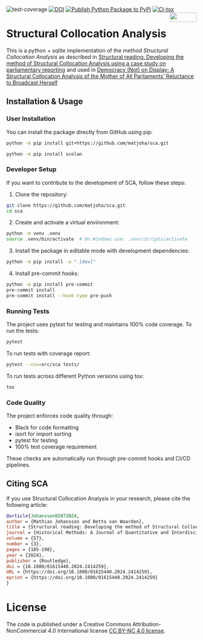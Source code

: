 ![test-coverage](/media/coverage.svg)
[![DOI](https://zenodo.org/badge/898884500.svg)](https://doi.org/10.5281/zenodo.15492629)
[![Publish Python Package to PyPI](https://github.com/mathjoha/sca/actions/workflows/hatch-publish-to-pypi.yml/badge.svg)](https://github.com/mathjoha/sca/actions/workflows/hatch-publish-to-pypi.yml)
[![CI-tox](https://github.com/mathjoha/sca/actions/workflows/tox.yml/badge.svg)](https://github.com/mathjoha/sca/actions/workflows/tox.yml)
<a href="https://creativecommons.org/licenses/by-nc/4.0/"><img decoding="async" loading="eager" src="https://mirrors.creativecommons.org/presskit/buttons/88x31/png/by-nc.png" width="71" height="25" align="right"></a>

# Structural Collocation Analysis

This is a python + sqlite implementation of the method
_Structural Collocation Analysis_ as described in
[Structural reading: Developing the method of Structural Collocation Analysis using a case study on parliamentary reporting](https://doi.org/10.1080/01615440.2024.2414259)
and used in
[Democracy (Not) on Display: A Structural Collocation Analysis of the Mother of All Parliaments’ Reluctance to Broadcast Herself](https://doi.org/10.1093/pa/gsad002)

## Installation & Usage

### User Installation

You can install the package directly from GitHub using pip:

```bash
python -m pip install git+https://github.com/matjoha/sca.git
```

```bash
python -m pip install scolan
```

### Developer Setup

If you want to contribute to the development of SCA, follow these steps:

1. Clone the repository:
```bash
git clone https://github.com/matjoha/sca.git
cd sca
```

2. Create and activate a virtual environment:
```bash
python -m venv .venv
source .venv/bin/activate  # On Windows use: .venv\Scripts\activate
```

3. Install the package in editable mode with development dependencies:
```bash
python -m pip install -e ".[dev]"
```

4. Install pre-commit hooks:
```bash
python -m pip install pre-commit
pre-commit install
pre-commit install --hook-type pre-push
```


### Running Tests

The project uses pytest for testing and maintains 100% code coverage. To run the tests:

```bash
pytest
```

To run tests with coverage report:
```bash
pytest --cov=src/sca tests/
```

To run tests across different Python versions using tox:
```bash
tox
```

### Code Quality

The project enforces code quality through:
- Black for code formatting
- isort for import sorting
- pytest for testing
- 100% test coverage requirement

These checks are automatically run through pre-commit hooks and CI/CD pipelines.

## Citing SCA

If you use Structural Collocation Analysis in your research, please cite the
following article:

```BibTeX
@article{Johansson02072024,
author = {Mathias Johansson and Betto van Waarden},
title = {Structural reading: Developing the method of Structural Collocation Analysis using a case study on parliamentary reporting},
journal = {Historical Methods: A Journal of Quantitative and Interdisciplinary History},
volume = {57},
number = {3},
pages = {185-198},
year = {2024},
publisher = {Routledge},
doi = {10.1080/01615440.2024.2414259},
URL = {https://doi.org/10.1080/01615440.2024.2414259},
eprint = {https://doi.org/10.1080/01615440.2024.2414259}
}
```


# License

The code is published under a Creative Commons Attribution-NonCommercial
4.0 International license [CC BY-NC 4.0 license](/LICENSE).
